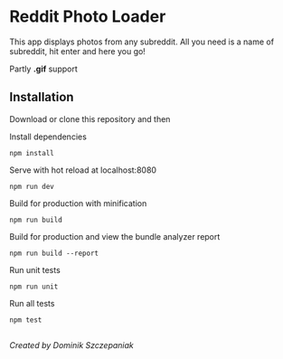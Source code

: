 # Reddit Photo Loader

This app displays photos from any subreddit. 
All you need is a name of subreddit,
hit enter and here you go!

Partly **.gif** support

##  Installation

Download or clone this repository and then

Install dependencies

    npm install

Serve with hot reload at localhost:8080

    npm run dev

Build for production with minification

    npm run build

Build for production and view the bundle analyzer report

    npm run build --report

Run unit tests

    npm run unit

Run all tests

    npm test

##

*Created by Dominik Szczepaniak*
